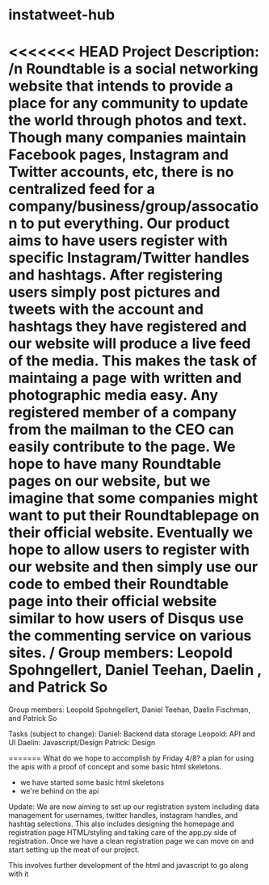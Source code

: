 instatweet-hub
==============
<<<<<<< HEAD
Project Description:
/n Roundtable is a social networking website that intends to provide a place for any community   to update the world through photos and text. Though many companies maintain    Facebook pages, Instagram and Twitter accounts, etc, there is no centralized   feed for a company/business/group/assocation to put everything. Our product    aims to have users register with specific Instagram/Twitter handles and hashtags. After registering users simply post pictures and tweets with the account and hashtags they have registered and our website will produce a live feed of the media. This makes the task of maintaing a page with written and photographic media easy. Any registered member of a company from the mailman to the CEO can easily contribute to the page. We hope to have many Roundtable pages on our website, but we imagine that some companies might want to put their Roundtablepage on their official website. Eventually we hope to allow users to register with our website and then simply use our code to embed their Roundtable page into their official website similar to how users of Disqus use the commenting service on various sites. 
/
Group members: Leopold Spohngellert, Daniel Teehan, Daelin , and Patrick So
=======

Group members: Leopold Spohngellert, Daniel Teehan, Daelin Fischman, and Patrick So

Tasks (subject to change):
Daniel:  Backend data storage
Leopold: API and UI
Daelin: Javascript/Design
Patrick: Design

=======
What do we hope to accomplish by Friday 4/8?
a plan for using the apis with a proof of concept and some basic html skeletons.
+ we have started some basic html skeletons
+ we're behind on the api

Update: We are now aiming to set up our registration system including data management for usernames, twitter handles, instagram handles, and hashtag selections. This also includes designing the homepage and registration page HTML/styling and taking care of the app.py side of registration. Once we have a clean registration page we can move on and start setting up the meat of our project. 


This involves further development of the html and javascript to go along with it
